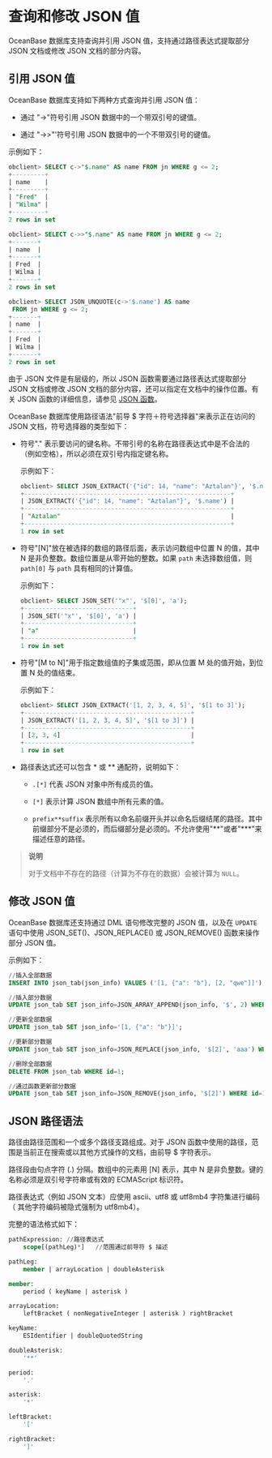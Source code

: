 # 查询和修改 JSON 值

OceanBase 数据库支持查询并引用 JSON 值，支持通过路径表达式提取部分 JSON 文档或修改 JSON 文档的部分内容。

## 引用 JSON 值

OceanBase 数据库支持如下两种方式查询并引用 JSON 值：

* 通过 "-\>"符号引用 JSON 数据中的一个带双引号的键值。

* 通过 "-\>\>"'符号引用 JSON 数据中的一个不带双引号的键值。

示例如下：

```sql
obclient> SELECT c->"$.name" AS name FROM jn WHERE g <= 2;
+---------+
| name    |
+---------+
| "Fred"  |
| "Wilma" |
+---------+
2 rows in set

obclient> SELECT c->>"$.name" AS name FROM jn WHERE g <= 2;
+-------+
| name  |
+-------+
| Fred  |
| Wilma |
+-------+
2 rows in set

obclient> SELECT JSON_UNQUOTE(c->'$.name') AS name
 FROM jn WHERE g <= 2;
+-------+
| name  |
+-------+
| Fred  |
| Wilma |
+-------+
2 rows in set
```

由于 JSON 文件是有层级的，所以 JSON 函数需要通过路径表达式提取部分 JSON 文档或修改 JSON 文档的部分内容，还可以指定在文档中的操作位置。有关 JSON 函数的详细信息，请参见 [JSON 函数](../../../300.functions/700.json-functions/100.function-to-create-json-text/100.JSON_ARRAY.md)。

OceanBase 数据库使用路径语法"前导 $ 字符＋符号选择器"来表示正在访问的 JSON 文档，符号选择器的类型如下：

* 符号"." 表示要访问的键名称。不带引号的名称在路径表达式中是不合法的（例如空格），所以必须在双引号内指定键名称。

  示例如下：

  ```sql
  obclient> SELECT JSON_EXTRACT('{"id": 14, "name": "Aztalan"}', '$.name');
  +---------------------------------------------------------+
  | JSON_EXTRACT('{"id": 14, "name": "Aztalan"}', '$.name') |
  +---------------------------------------------------------+
  | "Aztalan"                                               |
  +---------------------------------------------------------+
  1 row in set
  ```

* 符号"\[N\]"放在被选择的数组的路径后面，表示访问数组中位置 N 的值，其中 N 是非负整数。数组位置是从零开始的整数。如果 `path` 未选择数组值，则 `path[0]` 与 `path` 具有相同的计算值。

  示例如下：

  ```sql
  obclient> SELECT JSON_SET('"x"', '$[0]', 'a');
  +------------------------------+
  | JSON_SET('"x"', '$[0]', 'a') |
  +------------------------------+
  | "a"                          |
  +------------------------------+
  1 row in set
  ```

* 符号"\[M to N\]"用于指定数组值的子集或范围，即从位置 M 处的值开始，到位置 N 处的值结束。

  示例如下：

  ```sql
  obclient> SELECT JSON_EXTRACT('[1, 2, 3, 4, 5]', '$[1 to 3]');
  +----------------------------------------------+
  | JSON_EXTRACT('[1, 2, 3, 4, 5]', '$[1 to 3]') |
  +----------------------------------------------+
  | [2, 3, 4]                                    |
  +----------------------------------------------+
  1 row in set
  ```

* 路径表达式还可以包含 \* 或 \*\* 通配符，说明如下：

  * `.[*]` 代表 JSON 对象中所有成员的值。

  * `[*]` 表示计算 JSON 数组中所有元素的值。

  * `prefix**suffix` 表示所有以命名前缀开头并以命名后缀结尾的路径。其中前缀部分不是必须的，而后缀部分是必须的。不允许使用"\*\*"或者"\*\*\*"来描述任意的路径。

> **说明**
>
> 对于文档中不存在的路径（计算为不存在的数据）会被计算为 `NULL`。

## 修改 JSON 值

OceanBase 数据库还支持通过 DML 语句修改完整的 JSON 值，以及在 `UPDATE` 语句中使用 JSON_SET()、JSON_REPLACE() 或 JSON_REMOVE() 函数来操作部分 JSON 值。

示例如下：

```sql
//插入全部数据
INSERT INTO json_tab(json_info) VALUES ('[1, {"a": "b"}, [2, "qwe"]]');

//插入部分数据
UPDATE json_tab SET json_info=JSON_ARRAY_APPEND(json_info, '$', 2) WHERE id=1; 

//更新全部数据
UPDATE json_tab SET json_info='[1, {"a": "b"}]'; 

//更新部分数据
UPDATE json_tab SET json_info=JSON_REPLACE(json_info, '$[2]', 'aaa') WHERE id=1;

//删除全部数据
DELETE FROM json_tab WHERE id=1;

//通过函数更新部分数据
UPDATE json_tab SET json_info=JSON_REMOVE(json_info, '$[2]') WHERE id=1;
```

## JSON 路径语法

路径由路径范围和一个或多个路径支路组成。对于 JSON 函数中使用的路径，范围是当前正在搜索或以其他方式操作的文档，由前导 $ 字符表示。

路径段由句点字符 (.) 分隔。数组中的元素用 \[N\] 表示，其中 N 是非负整数。键的名称必须是双引号字符串或有效的 ECMAScript 标识符。

路径表达式（例如 JSON 文本）应使用 ascii、utf8 或 utf8mb4 字符集进行编码（ 其他字符编码被隐式强制为 utf8mb4）。

完整的语法格式如下：

```sql
pathExpression: //路径表达式
    scope[(pathLeg)*]   //范围通过前导符 $ 描述

pathLeg: 
    member | arrayLocation | doubleAsterisk

member:
    period ( keyName | asterisk )

arrayLocation:
    leftBracket ( nonNegativeInteger | asterisk ) rightBracket

keyName:
    ESIdentifier | doubleQuotedString

doubleAsterisk:
    '**'

period:
    '.'

asterisk:
    '*'

leftBracket:
    '['

rightBracket:
    ']'
```
